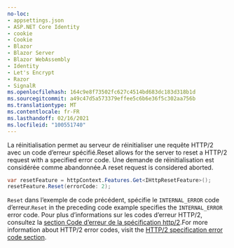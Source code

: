 ```yaml
---
no-loc:
- appsettings.json
- ASP.NET Core Identity
- cookie
- Cookie
- Blazor
- Blazor Server
- Blazor WebAssembly
- Identity
- Let's Encrypt
- Razor
- SignalR
ms.openlocfilehash: 164c9e8f73502fc627c4514bd683dc183d318b1d
ms.sourcegitcommit: a49c47d5a573379effee5c6b6e36f5c302aa756b
ms.translationtype: MT
ms.contentlocale: fr-FR
ms.lasthandoff: 02/16/2021
ms.locfileid: "100551740"
---
```

<span data-ttu-id="adc84-101">La réinitialisation permet au serveur de réinitialiser une requête HTTP/2 avec un code d’erreur spécifié.</span><span class="sxs-lookup"><span data-stu-id="adc84-101">Reset allows for the server to reset a HTTP/2 request with a specified error code.</span></span> <span data-ttu-id="adc84-102">Une demande de réinitialisation est considérée comme abandonnée.</span><span class="sxs-lookup"><span data-stu-id="adc84-102">A reset request is considered aborted.</span></span>

```csharp
var resetFeature = httpContext.Features.Get<IHttpResetFeature>();
resetFeature.Reset(errorCode: 2);
```

<span data-ttu-id="adc84-103">`Reset` dans l’exemple de code précédent, spécifie le `INTERNAL_ERROR` code d’erreur.</span><span class="sxs-lookup"><span data-stu-id="adc84-103">`Reset` in the preceding code example specifies the `INTERNAL_ERROR` error code.</span></span> <span data-ttu-id="adc84-104">Pour plus d’informations sur les codes d’erreur HTTP/2, consultez la [section Code d’erreur de la spécification http/2](https://tools.ietf.org/html/rfc7540#page-50).</span><span class="sxs-lookup"><span data-stu-id="adc84-104">For more information about HTTP/2 error codes, visit the [HTTP/2 specification error code section](https://tools.ietf.org/html/rfc7540#page-50).</span></span>